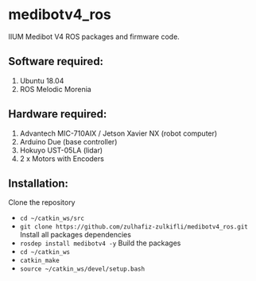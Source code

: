 # medibotv4_ros
IIUM Medibot V4 ROS packages and firmware code.

## Software required:
1. Ubuntu 18.04
2. ROS Melodic Morenia

## Hardware required:
1. Advantech MIC-710AIX / Jetson Xavier NX (robot computer)
2. Arduino Due (base controller)
3. Hokuyo UST-05LA (lidar)
4. 2 x Motors with Encoders

## Installation:
Clone the repository
- ```cd ~/catkin_ws/src```
- ```git clone https://github.com/zulhafiz-zulkifli/medibotv4_ros.git```
Install all packages dependencies
- ```rosdep install medibotv4 -y```
Build the packages
- ```cd ~/catkin_ws```
- ```catkin_make```
- ```source ~/catkin_ws/devel/setup.bash```